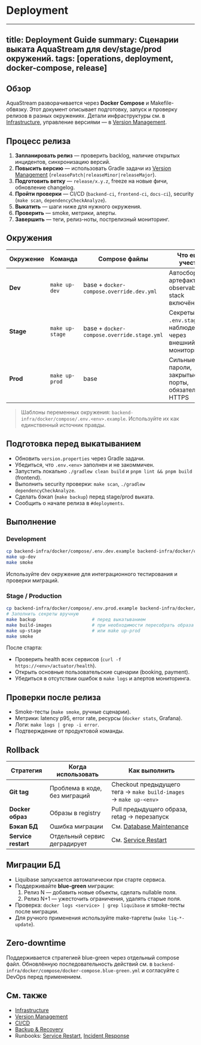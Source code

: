 # Deployment

---
title: Deployment Guide
summary: Сценарии выката AquaStream для dev/stage/prod окружений.
tags: [operations, deployment, docker-compose, release]
---

## Обзор

AquaStream разворачивается через **Docker Compose** и Makefile-обвязку. Этот документ описывает подготовку, запуск и проверку релизов в разных окружениях. Детали инфраструктуры см. в [Infrastructure](infrastructure.md), управление версиями — в [Version Management](version-management.md).

## Процесс релиза

1. **Запланировать релиз** — проверить backlog, наличие открытых инцидентов, синхронизацию версий.
2. **Повысить версию** — использовать Gradle задачи из [Version Management](version-management.md) (`releasePatch|releaseMinor|releaseMajor`).
3. **Подготовить ветку** — `release/x.y.z`, freeze на новые фичи, обновление changelog.
4. **Пройти проверки** — CI/CD (`backend-ci`, `frontend-ci`, `docs-ci`), security (`make scan`, `dependencyCheckAnalyze`).
5. **Выкатить** — шаги ниже для нужного окружения.
6. **Проверить** — smoke, метрики, алерты.
7. **Завершить** — теги, релиз-ноты, пострелизный мониторинг.

## Окружения

| Окружение | Команда | Compose файлы | Что ещё учесть |
|-----------|---------|---------------|----------------|
| **Dev** | `make up-dev` | base + `docker-compose.override.dev.yml` | Автосборка артефактов, observability stack включён |
| **Stage** | `make up-stage` | base + `docker-compose.override.stage.yml` | Секреты из `.env.stage`, наблюдение через внешний мониторинг |
| **Prod** | `make up-prod` | base | Сильные пароли, закрытые порты, обязательный HTTPS |

> Шаблоны переменных окружения: `backend-infra/docker/compose/.env.<env>.example`. Используйте их как единственный источник правды.

## Подготовка перед выкатыванием

- Обновить `version.properties` через Gradle задачи.
- Убедиться, что `.env.<env>` заполнен и не закоммичен.
- Запустить локально `./gradlew clean build` и `pnpm lint && pnpm build` (frontend).
- Выполнить security проверки: `make scan`, `./gradlew dependencyCheckAnalyze`.
- Сделать бэкап (`make backup`) перед stage/prod выката.
- Сообщить о начале релиза в `#deployments`.

## Выполнение

### Development

```bash
cp backend-infra/docker/compose/.env.dev.example backend-infra/docker/compose/.env.dev
make up-dev
make smoke
```

Используйте dev окружение для интеграционного тестирования и проверки миграций.

### Stage / Production

```bash
cp backend-infra/docker/compose/.env.prod.example backend-infra/docker/compose/.env.prod
# Заполнить секреты вручную
make backup                     # перед выкатыванием
make build-images               # при необходимости пересобрать образа
make up-stage                   # или make up-prod
make smoke
```

После старта:
- Проверить health всех сервисов (`curl -f https://<env>/actuator/health`).
- Открыть основные пользовательские сценарии (booking, payment).
- Убедиться в отсутствии ошибок в `make logs` и алертов мониторинга.

## Проверки после релиза

- Smoke-тесты (`make smoke`, ручные сценарии).
- Метрики: latency p95, error rate, ресурсы (`docker stats`, Grafana).
- Логи: `make logs | grep -i error`.
- Подтверждение от продуктовой команды.

## Rollback

| Стратегия | Когда использовать | Как выполнить |
|-----------|--------------------|---------------|
| **Git tag** | Проблема в коде, без миграций | Checkout предыдущего тега → `make build-images` → `make up-<env>` |
| **Docker образ** | Образы в registry | Pull предыдущего образа, retag → перезапуск | 
| **Бэкап БД** | Ошибка миграции | См. [Database Maintenance](runbooks/database-maintenance.md) |
| **Service restart** | Отдельный сервис деградирует | См. [Service Restart](runbooks/service-restart.md) |

## Миграции БД

- Liquibase запускается автоматически при старте сервиса.
- Поддерживайте **blue-green** миграции: 
  1. Релиз N — добавить новые объекты, сделать nullable поля.
  2. Релиз N+1 — ужесточить ограничения, удалять старые поля.
- Проверка: `docker logs <service> | grep liquibase` и smoke-тесты после миграции.
- Для ручного применения используйте make-таргеты (`make liq-*-update`).

## Zero-downtime

Поддерживается стратегией blue-green через отдельный compose файл. Обновлённую последовательность действий см. в `backend-infra/docker/compose/docker-compose.blue-green.yml` и согласуйте с DevOps перед применением.

## См. также

- [Infrastructure](infrastructure.md)
- [Version Management](version-management.md)
- [CI/CD](ci-cd.md)
- [Backup & Recovery](backup-recovery.md)
- Runbooks: [Service Restart](runbooks/service-restart.md), [Incident Response](runbooks/incident-response.md)
